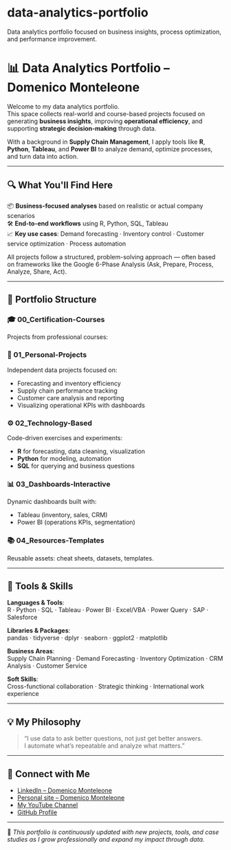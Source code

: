 # data-analytics-portfolio
Data analytics portfolio focused on business insights, process optimization, and performance improvement.

# 📊 Data Analytics Portfolio – Domenico Monteleone

Welcome to my data analytics portfolio.  
This space collects real-world and course-based projects focused on generating **business insights**, improving **operational efficiency**, and supporting **strategic decision-making** through data.

With a background in **Supply Chain Management**, I apply tools like **R**, **Python**, **Tableau**, and **Power BI** to analyze demand, optimize processes, and turn data into action.

---

## 🔍 What You'll Find Here

📦 **Business-focused analyses** based on realistic or actual company scenarios  
🛠️ **End-to-end workflows** using R, Python, SQL, Tableau  
📈 **Key use cases**: Demand forecasting · Inventory control · Customer service optimization · Process automation

All projects follow a structured, problem-solving approach — often based on frameworks like the Google 6-Phase Analysis (Ask, Prepare, Process, Analyze, Share, Act).

---

## 📁 Portfolio Structure

### 🎓 00_Certification-Courses  
Projects from professional courses:

### 🧠 01_Personal-Projects   
Independent data projects focused on:

- Forecasting and inventory efficiency  
- Supply chain performance tracking  
- Customer care analysis and reporting  
- Visualizing operational KPIs with dashboards

### ⚙️ 02_Technology-Based  
Code-driven exercises and experiments:
- **R** for forecasting, data cleaning, visualization  
- **Python** for modeling, automation  
- **SQL** for querying and business questions

### 📊 03_Dashboards-Interactive  
Dynamic dashboards built with:
- Tableau (inventory, sales, CRM)
- Power BI (operations KPIs, segmentation)

### 📚 04_Resources-Templates  
Reusable assets: cheat sheets, datasets, templates.

---

## 💼 Tools & Skills

**Languages & Tools**:  
R · Python · SQL · Tableau · Power BI · Excel/VBA · Power Query · SAP · Salesforce

**Libraries & Packages**:  
pandas · tidyverse · dplyr · seaborn · ggplot2 · matplotlib

**Business Areas**:  
Supply Chain Planning · Demand Forecasting · Inventory Optimization · CRM Analysis · Customer Service

**Soft Skills**:  
Cross-functional collaboration · Strategic thinking · International work experience

---

## 💡 My Philosophy

> “I use data to ask better questions, not just get better answers.  
> I automate what’s repeatable and analyze what matters.”

---

## 🔗 Connect with Me

- [LinkedIn – Domenico Monteleone](https://www.linkedin.com/in/domenico-monteleone/)
- [Personal site – Domenico Monteleone](https://domenicomonteleone.altervista.org/)
- [My YouTube Channel](https://www.youtube.com/@domenico.monteleone)
- [GitHub Profile](https://github.com/domenicomonteleone/)

---

📌 *This portfolio is continuously updated with new projects, tools, and case studies as I grow professionally and expand my impact through data.*
